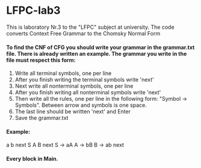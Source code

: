# LFPC-lab3
This is laboratory Nr.3 to the "LFPC" subject at university. The code converts Context Free Grammar to the Chomsky Normal Form

#### To find the CNF of CFG you should write your grammar in the grammar.txt file. There is already written an example. The grammar you write in the file must respect this form:
1. Write all terminal symbols, one per line
2. After you finish writing the terminal symbols write 'next'
3. Next write all nonterminal symbols, one per line
4. After you finish writing all nonterminal symbols write 'next'
5. Then write all the rules, one per line in the following form: "Symbol -> Symbols". Between arrow and symbols is one space.
6. The last line should be written 'next' and Enter
7. Save the grammar.txt

#### Example:
a
b
next
S
A
B
next
S -> aA
A -> bB
B -> ab
next

#### Every block in Main.
